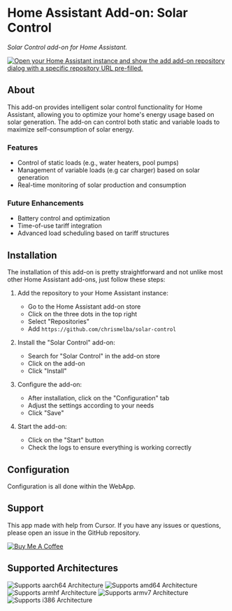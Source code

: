 # Home Assistant Add-on: Solar Control

_Solar Control add-on for Home Assistant._

[![Open your Home Assistant instance and show the add add-on repository dialog with a specific repository URL pre-filled.](https://my.home-assistant.io/badges/supervisor_add_addon_repository.svg)](https://my.home-assistant.io/redirect/supervisor_add_addon_repository/?repository_url=https%3A%2F%2Fgithub.com%2Fchrismelba%2Fsolar-control)

## About

This add-on provides intelligent solar control functionality for Home Assistant, allowing you to optimize your home's energy usage based on solar generation. The add-on can control both static and variable loads to maximize self-consumption of solar energy.

### Features
- Control of static loads (e.g., water heaters, pool pumps)
- Management of variable loads (e.g car charger) based on solar generation
- Real-time monitoring of solar production and consumption

### Future Enhancements
- Battery control and optimization
- Time-of-use tariff integration
- Advanced load scheduling based on tariff structures

## Installation

The installation of this add-on is pretty straightforward and not unlike most other Home Assistant add-ons, just follow these steps:

1. Add the repository to your Home Assistant instance:
   - Go to the Home Assistant add-on store
   - Click on the three dots in the top right
   - Select "Repositories"
   - Add `https://github.com/chrismelba/solar-control`

2. Install the "Solar Control" add-on:
   - Search for "Solar Control" in the add-on store
   - Click on the add-on
   - Click "Install"

3. Configure the add-on:
   - After installation, click on the "Configuration" tab
   - Adjust the settings according to your needs
   - Click "Save"

4. Start the add-on:
   - Click on the "Start" button
   - Check the logs to ensure everything is working correctly

## Configuration

Configuration is all done within the WebApp. 

## Support

This app made with help from Cursor. If you have any issues or questions, please open an issue in the GitHub repository.

[![Buy Me A Coffee](https://cdn.buymeacoffee.com/buttons/v2/default-yellow.png?w=150)](https://www.buymeacoffee.com/chrismelba)

## Supported Architectures

![Supports aarch64 Architecture][aarch64-shield]
![Supports amd64 Architecture][amd64-shield]
![Supports armhf Architecture][armhf-shield]
![Supports armv7 Architecture][armv7-shield]
![Supports i386 Architecture][i386-shield]

[aarch64-shield]: https://img.shields.io/badge/aarch64-yes-green.svg
[amd64-shield]: https://img.shields.io/badge/amd64-yes-green.svg
[armhf-shield]: https://img.shields.io/badge/armhf-yes-green.svg
[armv7-shield]: https://img.shields.io/badge/armv7-yes-green.svg
[i386-shield]: https://img.shields.io/badge/i386-yes-green.svg
